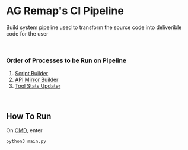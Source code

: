 # AG Remap's CI Pipeline

Build system pipeline used to transform the source code into deliverible code for the user

<br>

### Order of Processes to be Run on Pipeline
1. [Script Builder](https://github.com/nhok0169/Anime-Game-Remap/tree/nhok0169/Tools/ScriptBuilder)
2. [API Mirror Builder](https://github.com/nhok0169/Anime-Game-Remap/tree/nhok0169/Tools/APIMirrorBuilder)
3. [Tool Stats Updater](https://github.com/nhok0169/Anime-Game-Remap/tree/nhok0169/Tools/ToolStatsUpdater)

<br>

## How To Run
On [CMD](https://www.google.com/search?q=how+to+open+cmd+in+a+folder&oq=how+to+open+cmd), enter

```bash
python3 main.py
```
